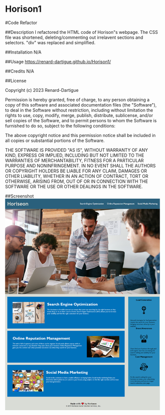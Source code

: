 # Horison1

#Code Refactor 

##Description 
I refactored the HTML code of Horison"s webpage.
The CSS file was shortened, deleting/commenting out irrelavent sections and selectors. "div" was replaced and simplified. 

##Installation
N/A

##Usage
https://renard-dartigue.github.io/Horison1/

##Credits
N/A

##License
<!-- copy and pasted from github  -->
Copyright (c) 2023 Renard-Dartigue

Permission is hereby granted, free of charge, to any person obtaining a copy
of this software and associated documentation files (the "Software"), to deal
in the Software without restriction, including without limitation the rights
to use, copy, modify, merge, publish, distribute, sublicense, and/or sell
copies of the Software, and to permit persons to whom the Software is
furnished to do so, subject to the following conditions:

The above copyright notice and this permission notice shall be included in all
copies or substantial portions of the Software.

THE SOFTWARE IS PROVIDED "AS IS", WITHOUT WARRANTY OF ANY KIND, EXPRESS OR
IMPLIED, INCLUDING BUT NOT LIMITED TO THE WARRANTIES OF MERCHANTABILITY,
FITNESS FOR A PARTICULAR PURPOSE AND NONINFRINGEMENT. IN NO EVENT SHALL THE
AUTHORS OR COPYRIGHT HOLDERS BE LIABLE FOR ANY CLAIM, DAMAGES OR OTHER
LIABILITY, WHETHER IN AN ACTION OF CONTRACT, TORT OR OTHERWISE, ARISING FROM,
OUT OF OR IN CONNECTION WITH THE SOFTWARE OR THE USE OR OTHER DEALINGS IN THE
SOFTWARE.

##Screenshot
![Screenshot of Webpage](assets/images/_G__ProBootcamp_UCF_homework_Horison1_index.html.png)